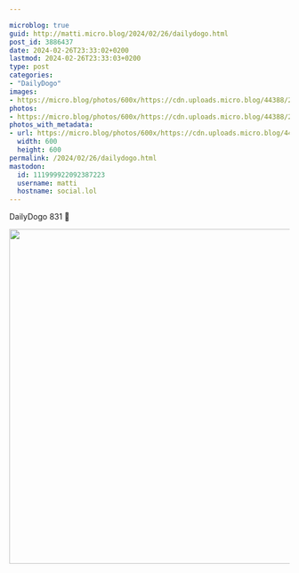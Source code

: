 ```yaml
---

microblog: true
guid: http://matti.micro.blog/2024/02/26/dailydogo.html
post_id: 3886437
date: 2024-02-26T23:33:02+0200
lastmod: 2024-02-26T23:33:03+0200
type: post
categories:
- "DailyDogo"
images:
- https://micro.blog/photos/600x/https://cdn.uploads.micro.blog/44388/2024/2d453ac2c51d4e7eb38905d8feaa2321.jpg
photos:
- https://micro.blog/photos/600x/https://cdn.uploads.micro.blog/44388/2024/2d453ac2c51d4e7eb38905d8feaa2321.jpg
photos_with_metadata:
- url: https://micro.blog/photos/600x/https://cdn.uploads.micro.blog/44388/2024/2d453ac2c51d4e7eb38905d8feaa2321.jpg
  width: 600
  height: 600
permalink: /2024/02/26/dailydogo.html
mastodon:
  id: 111999922092387223
  username: matti
  hostname: social.lol
---
```

DailyDogo 831 🐶

<img src="/media/uploads/2024/2d453ac2c51d4e7eb38905d8feaa2321.jpg" width="600" height="600" alt="" />
